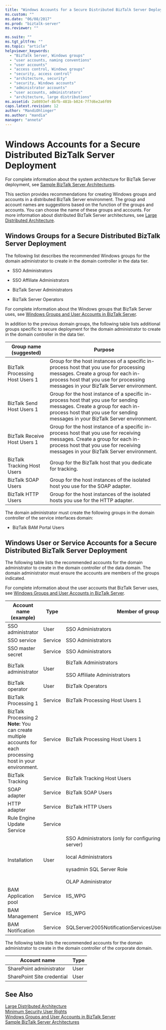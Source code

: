 ```yaml
---
title: "Windows Accounts for a Secure Distributed BizTalk Server Deployment | Microsoft Docs"
ms.custom: ""
ms.date: "06/08/2017"
ms.prod: "biztalk-server"
ms.reviewer: ""

ms.suite: ""
ms.tgt_pltfrm: ""
ms.topic: "article"
helpviewer_keywords: 
  - "BizTalk Server, Windows groups"
  - "user accounts, naming conventions"
  - "user accounts"
  - "access control, Windows groups"
  - "security, access control"
  - "architecture, security"
  - "security, Windows accounts"
  - "administrator accounts"
  - "user accounts, administrators"
  - "architecture, large distributions"
ms.assetid: 2a0893ef-8bfb-481b-b024-7f7d6e2a6f09
caps.latest.revision: 12
author: "MandiOhlinger"
ms.author: "mandia"
manager: "anneta"
---
```

# Windows Accounts for a Secure Distributed BizTalk Server Deployment
For complete information about the system architecture for BizTalk Server deployment, see [Sample BizTalk Server Architectures](../core/sample-biztalk-server-architectures.md).  
  
 This section provides recommendations for creating Windows groups and accounts in a distributed BizTalk Server environment. The group and account names are suggestions based on the function of the groups and accounts. You can choose the name of these groups and accounts. For more information about distributed BizTalk Server architectures, see [Large Distributed Architecture](../core/large-distributed-architecture.md).  
  
## Windows Groups for a Secure Distributed BizTalk Server Deployment  
 The following list describes the recommended Windows groups for the domain administrator to create in the domain controller in the data tier.  
  
-   SSO Administrators  
  
-   SSO Affiliate Administrators  
  
-   BizTalk Server Administrators  
  
-   BizTalk Server Operators  
  
 For complete information about the Windows groups that BizTalk Server uses, see [Windows Groups and User Accounts in BizTalk Server](../core/windows-groups-and-user-accounts-in-biztalk-server.md).  
  
 In addition to the previous domain groups, the following table lists additional groups specific to secure deployment for the domain administrator to create in the domain controller in the data tier.  
  
|Group name (suggested)|Purpose|  
|------------------------------|-------------|  
|BizTalk Processing Host Users 1|Group for the host instances of a specific in-process host that you use for processing messages. Create a group for each in-process host that you use for processing messages in your BizTalk Server environment.|  
|BizTalk Send Host Users 1|Group for the host instance of a specific in-process host that you use for sending messages. Create a group for each in-process host that you use for sending messages in your BizTalk Server environment.|  
|BizTalk Receive Host Users 1|Group for the host instance of a specific in-process host that you use for receiving messages. Create a group for each in-process host that you use for receiving messages in your BizTalk Server environment.|  
|BizTalk Tracking Host Users|Group for the BizTalk host that you dedicate for tracking.|  
|BizTalk SOAP Users|Group for the host instances of the isolated host you use for the SOAP adapter.|  
|BizTalk HTTP Users|Group for the host instances of the isolated hosts you use for the HTTP adapter.|  
  
 The domain administrator must create the following groups in the domain controller of the service interfaces domain:  
  
-   BizTalk BAM Portal Users  
  
## Windows User or Service Accounts for a Secure Distributed BizTalk Server Deployment  
 The following table lists the recommended accounts for the domain administrator to create in the domain controller of the data domain. The domain administrator must ensure the accounts are members of the groups indicated.  
  
 For complete information about the user accounts that BizTalk Server uses, see [Windows Groups and User Accounts in BizTalk Server](../core/windows-groups-and-user-accounts-in-biztalk-server.md).  
  
|Account name (example)|Type|Member of group|  
|------------------------------|----------|---------------------|  
|SSO administrator|User|SSO Administrators|  
|SSO service|Service|SSO Administrators|  
|SSO master secret|Service|SSO Administrators|  
|BizTalk administrator|User|BizTalk Administrators<br /><br /> SSO Affiliate Administrators|  
|BizTalk operator|User|BizTalk Operators|  
|BizTalk Processing 1|Service|BizTalk Processing Host Users 1|  
|BizTalk Processing 2 **Note:**  You can create multiple accounts for each processing host in your environment.|Service|BizTalk Processing Host Users 1|  
|BizTalk Tracking|Service|BizTalk Tracking Host Users|  
|SOAP adapter|Service|BizTalk SOAP Users|  
|HTTP adapter|Service|BizTalk HTTP Users|  
|Rule Engine Update Service|Service||  
|Installation|User|SSO Administrators (only for configuring the master secret server)<br /><br /> local Administrators<br /><br /> sysadmin SQL Server Role<br /><br /> OLAP Administrator|  
|BAM Application pool|Service|IIS_WPG|  
|BAM Management|Service|IIS_WPG|  
|BAM Notification|Service|SQLServer2005NotificationServicesUser$\<**ComputerName**>|  
  
 The following table lists the recommended accounts for the domain administrator to create in the domain controller of the corporate domain.  
  
|Account name|Type|  
|------------------|----------|  
|SharePoint administrator|User|  
|SharePoint Site credential|User|  
  
## See Also  
 [Large Distributed Architecture](../core/large-distributed-architecture.md)   
 [Minimum Security User Rights](../core/minimum-security-user-rights.md)   
 [Windows Groups and User Accounts in BizTalk Server](../core/windows-groups-and-user-accounts-in-biztalk-server.md)   
 [Sample BizTalk Server Architectures](../core/sample-biztalk-server-architectures.md)